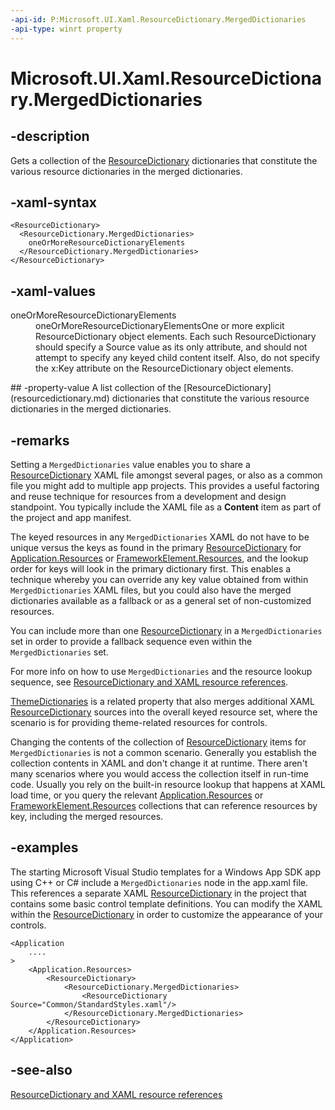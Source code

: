 ```yaml
---
-api-id: P:Microsoft.UI.Xaml.ResourceDictionary.MergedDictionaries
-api-type: winrt property
---
```


<!-- Property syntax
public Windows.Foundation.Collections.IVector<Microsoft.UI.Xaml.ResourceDictionary> MergedDictionaries { get; }
-->

# Microsoft.UI.Xaml.ResourceDictionary.MergedDictionaries

## -description

Gets a collection of the [ResourceDictionary](resourcedictionary.md) dictionaries that constitute the various resource dictionaries in the merged dictionaries.

## -xaml-syntax

```xaml
<ResourceDictionary>
  <ResourceDictionary.MergedDictionaries>
    oneOrMoreResourceDictionaryElements
  </ResourceDictionary.MergedDictionaries>
</ResourceDictionary>
```

## -xaml-values
<dl><dt>oneOrMoreResourceDictionaryElements</dt><dd>oneOrMoreResourceDictionaryElementsOne or more explicit ResourceDictionary object elements. Each such ResourceDictionary should specify a Source value as its only attribute, and should not attempt to specify any keyed child content itself. Also, do not specify the x:Key attribute on the ResourceDictionary object elements.</dd>
</dl>
## -property-value
A list collection of the [ResourceDictionary](resourcedictionary.md) dictionaries that constitute the various resource dictionaries in the merged dictionaries.

## -remarks

Setting a `MergedDictionaries` value enables you to share a [ResourceDictionary](resourcedictionary.md) XAML file amongst several pages, or also as a common file you might add to multiple app projects. This provides a useful factoring and reuse technique for resources from a development and design standpoint. You typically include the XAML file as a **Content** item as part of the project and app manifest.

The keyed resources in any `MergedDictionaries` XAML do not have to be unique versus the keys as found in the primary [ResourceDictionary](resourcedictionary.md) for [Application.Resources](application_resources.md) or [FrameworkElement.Resources](frameworkelement_resources.md), and the lookup order for keys will look in the primary dictionary first. This enables a technique whereby you can override any key value obtained from within `MergedDictionaries` XAML files, but you could also have the merged dictionaries available as a fallback or as a general set of non-customized resources.

You can include more than one [ResourceDictionary](resourcedictionary.md) in a `MergedDictionaries` set in order to provide a fallback sequence even within the `MergedDictionaries` set.

For more info on how to use `MergedDictionaries` and the resource lookup sequence, see [ResourceDictionary and XAML resource references](/windows/apps/design/style/xaml-resource-dictionary).

[ThemeDictionaries](resourcedictionary_themedictionaries.md) is a related property that also merges additional XAML [ResourceDictionary](resourcedictionary.md) sources into the overall keyed resource set, where the scenario is for providing theme-related resources for controls.

Changing the contents of the collection of [ResourceDictionary](resourcedictionary.md) items for `MergedDictionaries` is not a common scenario. Generally you establish the collection contents in XAML and don't change it at runtime. There aren't many scenarios where you would access the collection itself in run-time code. Usually you rely on the built-in resource lookup that happens at XAML load time, or you query the relevant [Application.Resources](application_resources.md) or [FrameworkElement.Resources](frameworkelement_resources.md) collections that can reference resources by key, including the merged resources.

## -examples

The starting Microsoft Visual Studio templates for a Windows App SDK app using C++ or C# include a `MergedDictionaries` node in the app.xaml file. This references a separate XAML [ResourceDictionary](resourcedictionary.md) in the project that contains some basic control template definitions. You can modify the XAML within the [ResourceDictionary](resourcedictionary.md) in order to customize the appearance of your controls.

``` xaml
<Application
    ....
>
    <Application.Resources>
        <ResourceDictionary>
            <ResourceDictionary.MergedDictionaries>
                <ResourceDictionary Source="Common/StandardStyles.xaml"/>
            </ResourceDictionary.MergedDictionaries>
        </ResourceDictionary>
    </Application.Resources>
</Application>
```

## -see-also

[ResourceDictionary and XAML resource references](/windows/apps/design/style/xaml-resource-dictionary)
